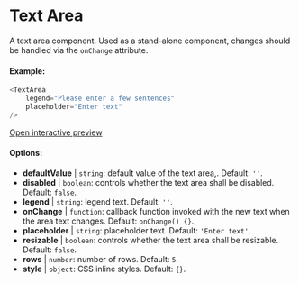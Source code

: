 # Text Area

A text area component. Used as a stand-alone component, changes should be handled via the `onChange` attribute.

#### Example:

``` js
<TextArea
    legend="Please enter a few sentences"
    placeholder="Enter text"
/>
```

[Open interactive preview](https://isle.heinz.cmu.edu/components/text-area/)

#### Options:

* __defaultValue__ | `string`: default value of the text area,. Default: `''`.
* __disabled__ | `boolean`: controls whether the text area shall be disabled. Default: `false`.
* __legend__ | `string`: legend text. Default: `''`.
* __onChange__ | `function`: callback function invoked with the new text when the area text changes. Default: `onChange() {}`.
* __placeholder__ | `string`: placeholder text. Default: `'Enter text'`.
* __resizable__ | `boolean`: controls whether the text area shall be resizable. Default: `false`.
* __rows__ | `number`: number of rows. Default: `5`.
* __style__ | `object`: CSS inline styles. Default: `{}`.
